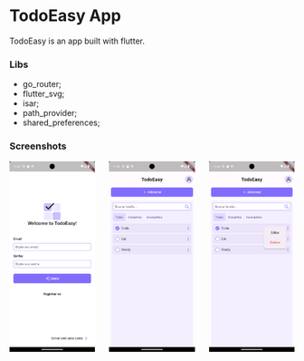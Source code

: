 # TodoEasy App

TodoEasy is an app built with flutter.

### Libs

- go_router;
- flutter_svg;
- isar;
- path_provider;
- shared_preferences;


### Screenshots

<div style="display: flex; min-width: 100%; justify-content: space-between;">
    <img src="readme_images/image_1.png" width="30%">
    <img src="readme_images/image_2.png" width="30%">
    <img src="readme_images/image_3.png" width="30%">
</div>